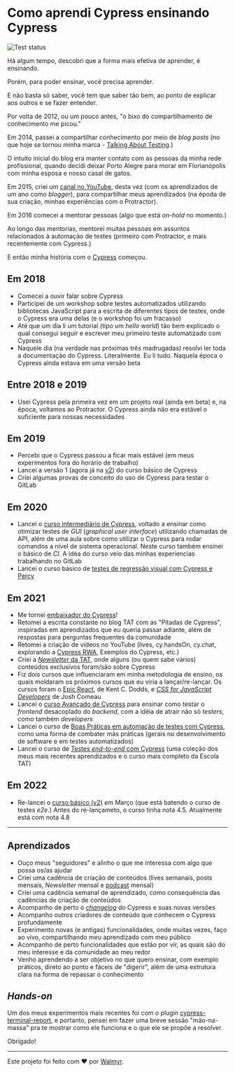 # Como aprendi Cypress ensinando Cypress

![Test status](https://github.com/wlsf82/como-aprendi-cypress-ensinando-cypress/actions/workflows/ci.yml/badge.svg)

Há algum tempo, descobri que a forma mais efetiva de aprender, é ensinando.

Porém, para poder ensinar, você precisa aprender.

E não basta só saber, você tem que saber tão bem, ao ponto de explicar aos outros e se fazer entender.

Por volta de 2012, ou um pouco antes, "o bixo do compartilhamento de conhecimento me picou."

Em 2014, passei a compartilhar conhecimento por meio de _blog posts_ (no que hoje se tornou minha marca - [Talking About Testing](https://talkingabouttesting.com/).)

O intuito inicial do blog era manter contato com as pessoas da minha rede profissional, quando decidi deixar Porto Alegre para morar em Florianópolis com minha esposa e nosso casal de gatos.

Em 2015, criei um [canal no YouTube](https://www.youtube.com/c/talkingabouttesting), desta vez (com os aprendizados de um ano como _blogger_), para compartilhar meus aprendizados (na époda de sua criação, minhas experiências com o Protractor).

Em 2016 comecei a mentorar pessoas (algo que está _on-hold_ no momento.)

Ao longo das mentorias, mentorei muitas pessoas em assuntos relacionados à automação de testes (primeiro com Protractor, e mais recentemente com Cypress.)

E então minha história com o [Cypress](https://www.cypress.io/) começou.

## Em 2018

- Comecei a ouvir falar sobre Cypress
- Participei de um workshop sobre testes automatizados utilizando bibliotecas JavaScript para a escrita de diferentes tipos de testes, onde o Cypress era uma delas (e o workshop foi um fracasso)
- Até que um dia li um tutorial (tipo um _hello world_) tão bem explicado o qual consegui seguir e escrever meu primeiro teste automatizado com Cypress
- Naquele dia (na verdade nas próximas três madrugadas) resolvi ler toda a documentação do Cypress. Literalmente. Eu li tudo. Naquela época o Cypress ainda estava em uma versão beta

## Entre 2018 e 2019

- Usei Cypress pela primeira vez em um projeto real (ainda em beta) e, na época, voltamos ao Protractor. O Cypress ainda não era estável o suficiente para nossas necessidades

## Em 2019

- Percebi que o Cypress passou a ficar mais estável (em meus experimentos fora do horário de trabalho)
- Lancei a versão 1 (agora já na [v2](https://www.udemy.com/course/testes-automatizados-com-cypress-basico/?referralCode=5E367E0C332F3B967B6C)) do curso básico de Cypress
- Criei algumas provas de conceito do uso de Cypress para testar o GitLab

## Em 2020

- Lancei o [curso intermediário de Cypress](https://www.udemy.com/course/testes-automatizados-com-cypress-intermediario/?referralCode=F14505FB0076672E51A2), voltado a ensinar como otimizar testes de _GUI_ (_graphical user interface_) utilizando chamadas de API, além de uma aula sobre como utilizar o Cypress para rodar comandos a nível de sistema operacional. Neste curso também ensinei o básico de _CI_. A idéa do curso veio das minhas experiencias trabalhando no GitLab
- Lancei o curso básico de [testes de regressão visual com Cypress e Percy](https://www.udemy.com/course/testes-automatizados-com-cypress-e-percy-basico/?referralCode=BCA9A82D86243C618DA9)

## Em 2021

- Me tornei [embaixador do Cypress](https://www.cypress.io/ambassadors/)!
- Retomei a escrita constante no blog TAT com as "Pitadas de Cypress", inspiradas em aprendizados que eu queria passar adiante, além de respostas para perguntas frequentes da comunidade
- Retomei a criação de vídeos no YouTube (lives, cy.handsOn, cy.chat, explorando a [Cypress RWA](https://github.com/cypress-io/cypress-realworld-app), Exemplos do Cypress, etc.)
- Criei a [_Newsletter_ da TAT](https://mailchi.mp/6b1f35857228/newsletter-talking-about-testing), onde alguns (ou quem sabe vários) conteúdos exclusivos foram/são sobre Cypress
- Fiz dois cursos que influenciaram em minha metodologia de ensino, os quais moldaram os próximos cursos que eu viria a lançar/re-lançar. Os cursos foram o [Epic React](https://epicreact.dev/), de Kent C. Dodds, e [_CSS for JavaScript Developers_](https://css-for-js.dev/) de Josh Comeau
- Lancei o [curso Avançado de Cypress](https://www.udemy.com/course/testes-automatizados-com-cypress-avancado/?referralCode=92639E4BD579A09A972D) para ensinar como testar o _frontend_ desacoplado do _backend_, com a idéia de atrair não só _testers_, como também _developers_
- Lancei o curso de [Boas Práticas em automação de testes com Cypress](https://www.udemy.com/course/boas-praticas-em-automacao-de-testes-com-cypress/?referralCode=53A9772BD676F93DC8A1), como uma forma de combater más práticas (gerais no desenvolvimento de software e em testes automatizados)
- Lancei o curso de [Testes _end-to-end_ com Cypress](https://www.udemy.com/course/testes-end-to-end-com-cypress/?referralCode=BFC58FC7B29F2F37904D) (uma coleção dos meus mais recentes aprendizados e o curso mais completo da Escola TAT)

## Em 2022

- Re-lancei o [curso básico (v2)](https://www.udemy.com/course/testes-automatizados-com-cypress-basico/?referralCode=5E367E0C332F3B967B6C) em Março (que está batendo o curso de testes _e2e_.) Antes do re-lançameto, o curso tinha nota 4.5. Atualmente está com nota 4.8

___

## Aprendizados

- Ouço meus "seguidores" e alinho o que me interessa com algo que possa os/as ajudar
- Criei uma cadência de criação de conteúdos (lives semanais, posts mensais, _Newsletter_ mensal e [podcast](https://anchor.fm/testando-na-gringa) mensal)
- Criei uma cadência semanal de aprendizado, como consequência das cadências de criação de conteúdos
- Acompanho de perto o [_changelog_](https://docs.cypress.io/guides/references/changelog) do Cypress e suas novas versões
- Acompanho outros criadores de conteúdo que conhecem o Cypress profundamente
- Experimento novas (e antigas) funcionalidades, onde muitas vezes, faço ao vivo, compartilhando meu aprendizado com meu público
- Acompanho de perto funcionalidades que estão por vir, as quais são do meu interesse e da comunidade ao meu redor
- Venho aprendendo a ser objetivo no que quero ensinar, com exemplo práticos, direto ao ponto e fáceis de "digerir", além de uma estrutura clara na forma de repassar o conhecimento

## _Hands-on_

Um dos meus experimentos mais recentes foi com o plugin [cypress-terminal-report](https://www.npmjs.com/package/cypress-terminal-report), e portanto, pensei em fazer uma breve sessão "mão-na-massa" pra te mostrar como ele funciona e o que ele se propõe a resolver.

Obrigado!

___

Este projeto foi feito com ❤️ por [Walmyr](https://walmyr.dev).

